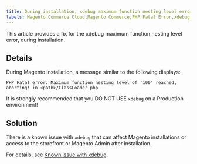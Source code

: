 ```yaml
---
title: During installation, xdebug maximum function nesting level error
labels: Magento Commerce Cloud,Magento Commerce,PHP Fatal Error,xdebug,nesting,level,how to
---
```


This article provides a fix for the xdebug maximum function nesting level error, during installation.

<h2 id="details">Details</h2>

During Magento installation, a message similar to the following displays:

<pre><code class="language-text">PHP Fatal error: Maximum function nesting level of '100' reached, aborting! in &lt;path>/ClassLoader.php</code></pre>

 

<p class="warning">It is strongly recommended that you DO NOT USE <code>xdebug</code> on a Production environment!</p>

<h2 id="solution">Solution</h2>

There is a known issue with `` xdebug `` that can affect Magento installations or access to the storefront or Magento Admin after installation.

For details, see [Known issue with xdebug](https://support.magento.com/hc/en-us/articles/360034242212).